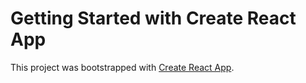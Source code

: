 # Getting Started with Create React App

This project was bootstrapped with [Create React App](https://todo-59d09.firebaseapp.com/todo).


